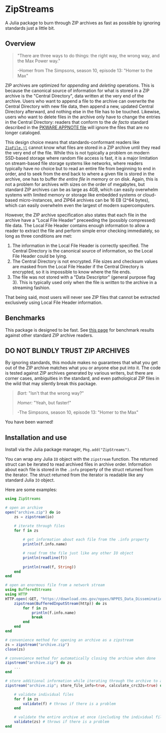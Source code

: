 # ZipStreams
A Julia package to burn through ZIP archives as fast as possible by ignoring
standards just a little bit.

## Overview
> "There are three ways to do things: the right way, the wrong way, and the Max Power way."
>
> -Homer from The Simpsons, season 10, episode 13: "Homer to the Max"

ZIP archives are optimized for _appending_ and _deleting_ operations. This is
because the canonical source of information for what is stored in a ZIP archive
is the "Central Directory", data written at the very end of the archive. Users
who want to append a file to the archive can overwrite the Central Directory with
new file data, then append a new, updated Central Directory afterward, and nothing
else in the file has to be touched. Likewise, users who want to delete files in
the archive only have to change the entries in the Central Directory: readers
that conform to the _de facto_ standard described in the [PKWARE APPNOTE file](https://pkware.cachefly.net/webdocs/casestudies/APPNOTE.TXT)
will ignore the files that are no longer cataloged.

This design choice means that standards-conformant readers like [`ZipFile.jl`](https://github.com/fhs/ZipFile.jl)
cannot know what files are stored in a ZIP archive until they read the very end of
the file. While this is not typically a problem on modern SSD-based storage where
random file access is fast, it is a major limitation on stream-based file storage
systems like networks, where readers typically have no choice but to read an
entire file from beginning to end in order, and to seek from the end back to
where a given file is stored in the archive, one has to buffer _the entire file_
in memory or on disk. Again, this is not a problem for archives with sizes on the
order of megabytes, but standard ZIP archives can be as large as 4GB, which can
easily overwhelm systems with limited memory or storage like embedded systems or
cloud-based micro-instances, and ZIP64 archives can be 16 EB (2^64 bytes), which
can easily overwhelm even the largest of modern supercomputers.

However, the ZIP archive specification also states that each file in the archive
have a "Local File Header" preceeding the (possibly compressed) file data. The
Local File Header contains enough information to allow a reader to extract the
file and perform simple error checking immediately, so long as three conditions
are met:
1. The information in the Local File Header is correctly specified. The Central
Directory is the canonical source of information, so the Local File Header could
be lying.
2. The Central Directory is not encrypted. File sizes and checksum values are
masked from the Local File Header if the Central Directory is encrypted, so it is
impossible to know where the file ends.
3. The file was not stored with a "Data Descriptor" (general purpose flag 3). This
is typically used only when the file is _written_ to the archive in a streaming
fashion.

That being said, most users will never see ZIP files that cannot be extracted
exclusively using Local File Header information.

## Benchmarks

This package is designed to be fast. See [this page]() for benchmark results
against other standard ZIP archive readers.

## DO NOT BLINDLY TRUST ZIP ARCHIVES

By ignoring standards, this module makes no guarantees that what you get out of
the ZIP archive matches what you or anyone else put into it. The code is tested
against ZIP archives generated by various writers, but there are corner cases,
ambiguities in the standard, and even pathological ZIP files in the wild that may
silently break this package.

> _Bart:_ "Isn't that the wrong way?"
>
> _Homer:_ "Yeah, but faster!"
>
> -The Simpsons, season 10, episode 13: "Homer to the Max"

You have been warned!

## Installation and use

Install via the Julia package manager, `Pkg.add("ZipStreams")`.

You can wrap any Julia `IO` object with the `zipstream` function. The returned
struct can be iterated to read archived files in archive order. Information about
each file is stored in the `.info` property of the struct returned from the
iterator. The struct returned from the iterator is readable like any standard
Julia `IO` object.

Here are some examples:

```julia
using ZipStreams

# open an archive
open("archive.zip") do io
    zs = zipstream(io)

    # iterate through files
    for f in zs
        
        # get information about each file from the .info property
        println(f.info.name)

        # read from the file just like any other IO object
        println(readline(f))
        
        println(read(f, String))
    end
end

# open an enormous file from a network stream
using BufferedStreams
using HTTP
HTTP.open(:GET, "https://download.cms.gov/nppes/NPPES_Data_Dissemination_August_2022.zip") do http
    zipstream(BufferedInputStream(http)) do zs
        for f in zs
            println(f.info.name)
            break
        end
    end
end

# convenience method for opening an archive as a zipstream
zs = zipstream("archive.zip")
close(zs)

# convenience method for automatically closing the archive when done
zipstream("archive.zip") do zs
    ...
end

# store additional information while iterating through the archive to allow validation
zipstream("archive.zip"; store_file_info=true, calculate_crc32s=true) do zs

    # validate individual files
    for f in zs
        validate(f) # throws if there is a problem
    end

    # validate the entire archive at once (including the individual files)
    validate(zs) # throws if there is a problem
end
```
